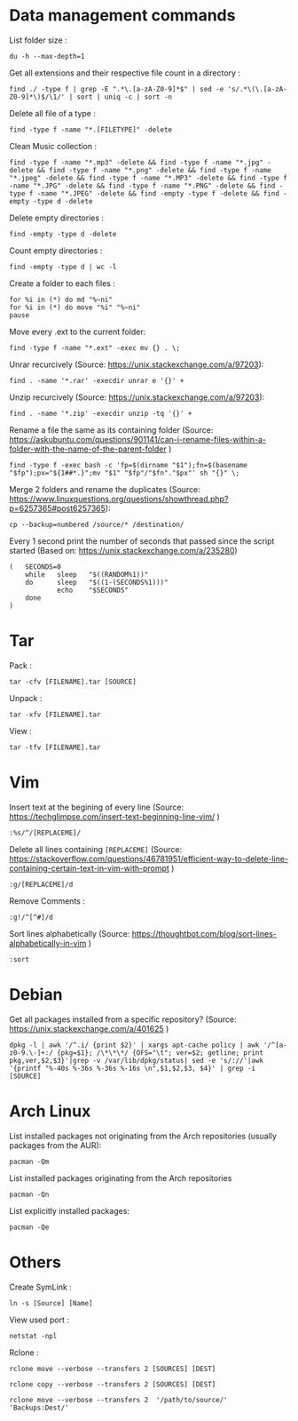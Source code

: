 # Data management commands

List folder size : 
```
du -h --max-depth=1
```

Get all extensions and their respective file count in a directory : 
```
find ./ -type f | grep -E ".*\.[a-zA-Z0-9]*$" | sed -e 's/.*\(\.[a-zA-Z0-9]*\)$/\1/' | sort | uniq -c | sort -n
```

Delete all file of a type : 
```
find -type f -name "*.[FILETYPE]" -delete
```

Clean Music collection : 
```
find -type f -name "*.mp3" -delete && find -type f -name "*.jpg" -delete && find -type f -name "*.png" -delete && find -type f -name "*.jpeg" -delete && find -type f -name "*.MP3" -delete && find -type f -name "*.JPG" -delete && find -type f -name "*.PNG" -delete && find -type f -name "*.JPEG" -delete && find -empty -type f -delete && find -empty -type d -delete
```

Delete empty directories :
```
find -empty -type d -delete
```

Count empty directories :
```
find -empty -type d | wc -l
```

Create a folder to each files :
```
for %i in (*) do md "%~ni"
for %i in (*) do move "%i" "%~ni"
pause
```

Move every .ext to the current folder:
```
find -type f -name "*.ext" -exec mv {} . \;
```

Unrar recurcively (Source: https://unix.stackexchange.com/a/97203):
```
find . -name '*.rar' -execdir unrar e '{}' +
```

Unzip recurcively (Source: https://unix.stackexchange.com/a/97203):
```
find . -name '*.zip' -execdir unzip -tq '{}' +
```

Rename a file the same as its containing folder (Source: https://askubuntu.com/questions/901141/can-i-rename-files-within-a-folder-with-the-name-of-the-parent-folder )
```
find -type f -exec bash -c 'fp=$(dirname "$1");fn=$(basename "$fp");px="${1##*.}";mv "$1" "$fp"/"$fn"."$px"' sh "{}" \;
```

Merge 2 folders and rename the duplicates (Source: https://www.linuxquestions.org/questions/showthread.php?p=6257365#post6257365):
```
cp --backup=numbered /source/* /destination/
```

Every 1 second print the number of seconds that passed since the script started (Based on: https://unix.stackexchange.com/a/235280)
```
(   SECONDS=0
    while   sleep   "$((RANDOM%1))"
    do      sleep   "$((1-(SECONDS%1)))"
            echo    "$SECONDS"
    done
)
```


# Tar

Pack :
```
tar -cfv [FILENAME].tar [SOURCE]
```

Unpack :
```
tar -xfv [FILENAME].tar
```

View :
```
tar -tfv [FILENAME].tar
```


# Vim

Insert text at the begining of every line (Source: https://techglimpse.com/insert-text-beginning-line-vim/ )
```
:%s/^/[REPLACEME]/
```

Delete all lines containing `[REPLACEME]` (Source: https://stackoverflow.com/questions/46781951/efficient-way-to-delete-line-containing-certain-text-in-vim-with-prompt )

```
:g/[REPLACEME]/d
```

Remove Comments : 
```
:g!/^[^#]/d
```

Sort lines alphabetically (Source: https://thoughtbot.com/blog/sort-lines-alphabetically-in-vim )

```
:sort
```


# Debian

Get all packages installed from a specific repository? (Source: https://unix.stackexchange.com/a/401625 )
```
dpkg -l | awk '/^.i/ {print $2}' | xargs apt-cache policy | awk '/^[a-z0-9.\-]+:/ {pkg=$1}; /\*\*\*/ {OFS="\t"; ver=$2; getline; print pkg,ver,$2,$3}'|grep -v /var/lib/dpkg/status| sed -e 's/://'|awk '{printf "%-40s %-36s %-36s %-16s \n",$1,$2,$3, $4}' | grep -i [SOURCE]
```


# Arch Linux

List installed packages not originating from the Arch repositories (usually packages from the AUR): 
```
pacman -Qm
```

List installed packages originating from the Arch repositories
```
pacman -Qn
```

List explicitly installed packages:

```
pacman -Qe
```


# Others

Create SymLink : 
```
ln -s [Source] [Name]
```

View used port : 
```
netstat -npl
```

Rclone :
```
rclone move --verbose --transfers 2 [SOURCES] [DEST]
```
```
rclone copy --verbose --transfers 2 [SOURCES] [DEST]
```
```
rclone move --verbose --transfers 2  '/path/to/source/' 'Backups:Dest/'
```
